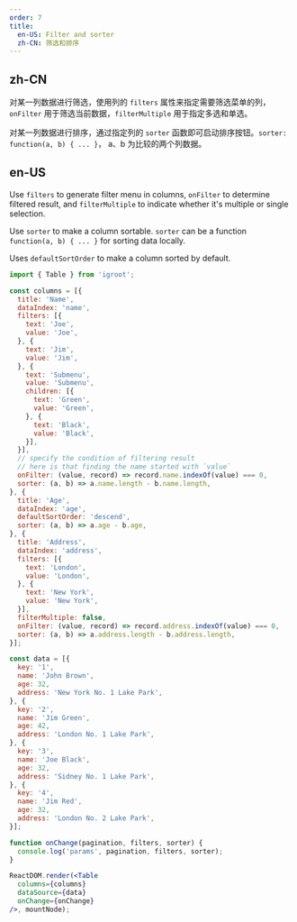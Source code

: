 ```yaml
---
order: 7
title:
  en-US: Filter and sorter
  zh-CN: 筛选和排序
---
```


## zh-CN

对某一列数据进行筛选，使用列的 `filters` 属性来指定需要筛选菜单的列，`onFilter` 用于筛选当前数据，`filterMultiple` 用于指定多选和单选。

对某一列数据进行排序，通过指定列的 `sorter` 函数即可启动排序按钮。`sorter: function(a, b) { ... }`， a、b 为比较的两个列数据。

## en-US

Use `filters` to generate filter menu in columns, `onFilter` to determine filtered result, and `filterMultiple` to indicate whether it's multiple or single selection.

Use `sorter` to make a column sortable. `sorter` can be a function `function(a, b) { ... }` for sorting data locally.

Uses `defaultSortOrder` to make a column sorted by default.

````jsx
import { Table } from 'igroot';

const columns = [{
  title: 'Name',
  dataIndex: 'name',
  filters: [{
    text: 'Joe',
    value: 'Joe',
  }, {
    text: 'Jim',
    value: 'Jim',
  }, {
    text: 'Submenu',
    value: 'Submenu',
    children: [{
      text: 'Green',
      value: 'Green',
    }, {
      text: 'Black',
      value: 'Black',
    }],
  }],
  // specify the condition of filtering result
  // here is that finding the name started with `value`
  onFilter: (value, record) => record.name.indexOf(value) === 0,
  sorter: (a, b) => a.name.length - b.name.length,
}, {
  title: 'Age',
  dataIndex: 'age',
  defaultSortOrder: 'descend',
  sorter: (a, b) => a.age - b.age,
}, {
  title: 'Address',
  dataIndex: 'address',
  filters: [{
    text: 'London',
    value: 'London',
  }, {
    text: 'New York',
    value: 'New York',
  }],
  filterMultiple: false,
  onFilter: (value, record) => record.address.indexOf(value) === 0,
  sorter: (a, b) => a.address.length - b.address.length,
}];

const data = [{
  key: '1',
  name: 'John Brown',
  age: 32,
  address: 'New York No. 1 Lake Park',
}, {
  key: '2',
  name: 'Jim Green',
  age: 42,
  address: 'London No. 1 Lake Park',
}, {
  key: '3',
  name: 'Joe Black',
  age: 32,
  address: 'Sidney No. 1 Lake Park',
}, {
  key: '4',
  name: 'Jim Red',
  age: 32,
  address: 'London No. 2 Lake Park',
}];

function onChange(pagination, filters, sorter) {
  console.log('params', pagination, filters, sorter);
}

ReactDOM.render(<Table
  columns={columns}
  dataSource={data}
  onChange={onChange}
/>, mountNode);
````
